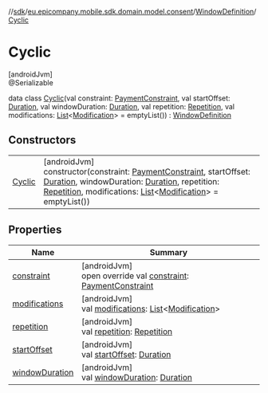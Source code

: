 //[sdk](../../../../index.md)/[eu.epicompany.mobile.sdk.domain.model.consent](../../index.md)/[WindowDefinition](../index.md)/[Cyclic](index.md)

# Cyclic

[androidJvm]\
@Serializable

data class [Cyclic](index.md)(val constraint: [PaymentConstraint](../../-payment-constraint/index.md), val startOffset: [Duration](https://developer.android.com/reference/kotlin/java/time/Duration.html), val windowDuration: [Duration](https://developer.android.com/reference/kotlin/java/time/Duration.html), val repetition: [Repetition](../../-repetition/index.md), val modifications: [List](https://kotlinlang.org/api/latest/jvm/stdlib/kotlin.collections/-list/index.html)&lt;[Modification](../../-modification/index.md)&gt; = emptyList()) : [WindowDefinition](../index.md)

## Constructors

| | |
|---|---|
| [Cyclic](-cyclic.md) | [androidJvm]<br>constructor(constraint: [PaymentConstraint](../../-payment-constraint/index.md), startOffset: [Duration](https://developer.android.com/reference/kotlin/java/time/Duration.html), windowDuration: [Duration](https://developer.android.com/reference/kotlin/java/time/Duration.html), repetition: [Repetition](../../-repetition/index.md), modifications: [List](https://kotlinlang.org/api/latest/jvm/stdlib/kotlin.collections/-list/index.html)&lt;[Modification](../../-modification/index.md)&gt; = emptyList()) |

## Properties

| Name | Summary |
|---|---|
| [constraint](constraint.md) | [androidJvm]<br>open override val [constraint](constraint.md): [PaymentConstraint](../../-payment-constraint/index.md) |
| [modifications](modifications.md) | [androidJvm]<br>val [modifications](modifications.md): [List](https://kotlinlang.org/api/latest/jvm/stdlib/kotlin.collections/-list/index.html)&lt;[Modification](../../-modification/index.md)&gt; |
| [repetition](repetition.md) | [androidJvm]<br>val [repetition](repetition.md): [Repetition](../../-repetition/index.md) |
| [startOffset](start-offset.md) | [androidJvm]<br>val [startOffset](start-offset.md): [Duration](https://developer.android.com/reference/kotlin/java/time/Duration.html) |
| [windowDuration](window-duration.md) | [androidJvm]<br>val [windowDuration](window-duration.md): [Duration](https://developer.android.com/reference/kotlin/java/time/Duration.html) |
